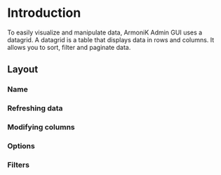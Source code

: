 # Introduction

To easily visualize and manipulate data, ArmoniK Admin GUI uses a datagrid. A datagrid is a table that displays data in rows and columns. It allows you to sort, filter and paginate data.

## Layout

### Name

### Refreshing data

### Modifying columns

### Options

### Filters
